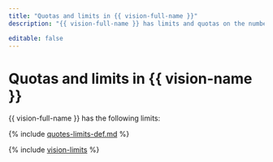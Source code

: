 ```yaml
---
title: "Quotas and limits in {{ vision-full-name }}"
description: "{{ vision-full-name }} has limits and quotas on the number of requests, text recognition, face detection, and image classification attempts per second. For more information about the service restrictions, read this article."

editable: false
---
```


# Quotas and limits in {{ vision-name }}

{{ vision-full-name }} has the following limits:

{% include [quotes-limits-def.md](../../_includes/quotes-limits-def-without-ui.md) %}

{% include [vision-limits](../../_includes/vision-limits.md) %}